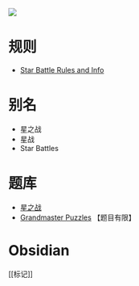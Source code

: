 ![](https://www.gmpuzzles.com/images/blog/GM-StarBattle-Ex.png)

# 规则
- [Star Battle Rules and Info](https://www.gmpuzzles.com/blog/star-battle-rules-and-info/)

# 别名
- 星之战
- 星战
- Star Battles

# 题库
- [星之战](https://cn.puzzle-star-battle.com/)
- [Grandmaster Puzzles](https://www.gmpuzzles.com/blog/category/objectplacement/star-battle/) 【题目有限】

# Obsidian

[[标记]]